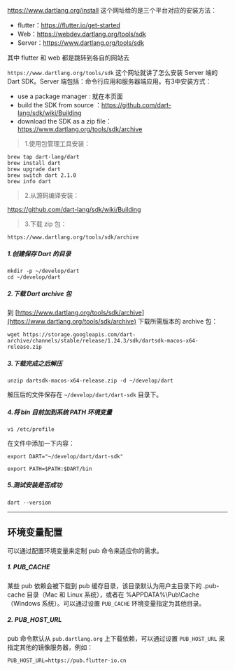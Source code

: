 https://www.dartlang.org/install 这个网址给的是三个平台对应的安装方法：

* flutter：https://flutter.io/get-started
* Web：https://webdev.dartlang.org/tools/sdk
* Server：https://www.dartlang.org/tools/sdk

其中 flutter 和 web 都是跳转到各自的网站去

`https://www.dartlang.org/tools/sdk` 这个网址就讲了怎么安装 Server 端的 Dart SDK。Server 端包括：命令行应用和服务器端应用。有3中安装方式：
* use a package manager : 就在本页面
* build the SDK from source ：https://github.com/dart-lang/sdk/wiki/Building
* download the SDK as a zip file：https://www.dartlang.org/tools/sdk/archive

> 1.使用包管理工具安装：

```
brew tap dart-lang/dart
brew install dart
brew upgrade dart
brew switch dart 2.1.0
brew info dart
```

> 2.从源码编译安装：

https://github.com/dart-lang/sdk/wiki/Building

> 3.下载 zip 包：

`https://www.dartlang.org/tools/sdk/archive`

##### 1.创建保存 Dart 的目录

```
mkdir -p ~/develop/dart
cd ~/develop/dart
```

##### 2.下载 Dart archive 包
到 [https://www.dartlang.org/tools/sdk/archive](https://www.dartlang.org/tools/sdk/archive) 下载所需版本的 archive 包：

```
wget https://storage.googleapis.com/dart-archive/channels/stable/release/1.24.3/sdk/dartsdk-macos-x64-release.zip
```

##### 3.下载完成之后解压

```
unzip dartsdk-macos-x64-release.zip -d ~/develop/dart
```

解压后的文件保存在 `~/develop/dart/dart-sdk` 目录下。

##### 4.将 bin 目前加到系统 PATH 环境变量

```
vi /etc/profile
```

在文件中添加一下内容：

```
export DART="~/develop/dart/dart-sdk"

export PATH=$PATH:$DART/bin
```

##### 5.测试安装是否成功

```
dart --version
```

---

## 环境变量配置
可以通过配置环境变量来定制 pub 命令来适应你的需求。

##### 1. PUB_CACHE
某些 pub 依赖会被下载到 pub 缓存目录，该目录默认为用户主目录下的 .pub-cache 目录（Mac 和 Linux 系统），或者在 %APPDATA%\Pub\Cache （Windows 系统）。可以通过设置 `PUB_CACHE` 环境变量指定为其他目录。

##### 2. PUB_HOST_URL
pub 命令默认从 `pub.dartlang.org` 上下载依赖，可以通过设置 `PUB_HOST_URL` 来指定其他的镜像服务器，例如：

`PUB_HOST_URL=https://pub.flutter-io.cn`
